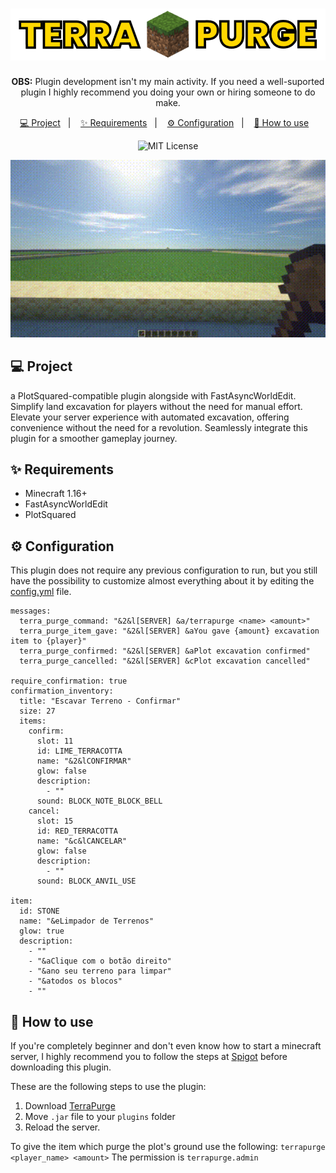 <h1 align="center">
  <img alt="Terra-Purge" src="./.github/assets/logo.png" title="Terra-Purge" />
</h1>

<p align="center">
  <b>OBS:</b> Plugin development isn't my main activity. If you need a well-suported plugin I highly recommend you doing your own or hiring someone to do make.
</p>

<p align="center">
  <a href="#-project">💻 Project</a>&nbsp;&nbsp;&nbsp;|&nbsp;&nbsp;&nbsp;
  <a href="#-requirements">✨ Requirements</a>&nbsp;&nbsp;&nbsp;|&nbsp;&nbsp;&nbsp;
  <a href="#-configuration">⚙️ Configuration</a>&nbsp;&nbsp;&nbsp;|&nbsp;&nbsp;&nbsp;
  <a href="#-how-to-use">🚀 How to use</a>&nbsp;&nbsp;&nbsp;
</p>

<p align="center">
   <img src="https://img.shields.io/badge/License-MIT-yellow.svg" alt="MIT License" />
</p>


<p align="center">
   <img width="820px" src="./.github/assets/game.gif" alt="Gif of game working" />
</p>


## 💻 Project

a PlotSquared-compatible plugin alongside with FastAsyncWorldEdit. Simplify land excavation for players without the need for manual effort. Elevate your server experience with automated excavation, offering convenience without the need for a revolution. Seamlessly integrate this plugin for a smoother gameplay journey.

## ✨ Requirements

- Minecraft 1.16+
- FastAsyncWorldEdit
- PlotSquared

## ⚙️ Configuration

This plugin does not require any previous configuration to run, but you still have the possibility to customize almost everything about it by editing the [config.yml](#-configuration) file.

```
messages:
  terra_purge_command: "&2&l[SERVER] &a/terrapurge <name> <amount>"
  terra_purge_item_gave: "&2&l[SERVER] &aYou gave {amount} excavation item to {player}"
  terra_purge_confirmed: "&2&l[SERVER] &aPlot excavation confirmed"
  terra_purge_cancelled: "&2&l[SERVER] &cPlot excavation cancelled"

require_confirmation: true
confirmation_inventory:
  title: "Escavar Terreno - Confirmar"
  size: 27
  items:
    confirm:
      slot: 11
      id: LIME_TERRACOTTA
      name: "&2&lCONFIRMAR"
      glow: false
      description:
        - ""
      sound: BLOCK_NOTE_BLOCK_BELL
    cancel:
      slot: 15
      id: RED_TERRACOTTA
      name: "&c&lCANCELAR"
      glow: false
      description:
        - ""
      sound: BLOCK_ANVIL_USE

item:
  id: STONE
  name: "&eLimpador de Terrenos"
  glow: true
  description:
    - ""
    - "&aClique com o botão direito"
    - "&ano seu terreno para limpar"
    - "&atodos os blocos"
    - ""
```

## 🚀 How to use

If you're completely beginner and don't even know how to start a minecraft server, I highly recommend you to follow the steps at [Spigot](https://www.spigotmc.org/wiki/buildtools/) before downloading this plugin.

These are the following steps to use the plugin:
1. Download [TerraPurge](https://github.com/joaocansi/terra-purge/releases)
2. Move `.jar` file to your `plugins` folder
3. Reload the server.

To give the item which purge the plot's ground use the following:
`terrapurge <player_name> <amount>`
The permission is `terrapurge.admin`
